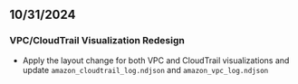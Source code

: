 ## 10/31/2024

### VPC/CloudTrail Visualization Redesign

- Apply the layout change for both VPC and CloudTrail visualizations and update `amazon_cloudtrail_log.ndjson` and `amazon_vpc_log.ndjson`
